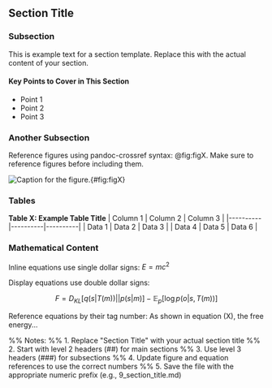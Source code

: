 ## Section Title

### Subsection

This is example text for a section template. Replace this with the actual content of your section.

#### Key Points to Cover in This Section
- Point 1
- Point 2
- Point 3

### Another Subsection

Reference figures using pandoc-crossref syntax: @fig:figX. Make sure to reference figures before including them.

![Caption for the figure.](Figure_X.png){#fig:figX}

### Tables

**Table X: Example Table Title**
| Column 1 | Column 2 | Column 3 |
|----------|----------|----------|
| Data 1   | Data 2   | Data 3   |
| Data 4   | Data 5   | Data 6   |

### Mathematical Content

Inline equations use single dollar signs: $E = mc^2$

Display equations use double dollar signs:

$$
F = D_{KL}[q(s|T(m))||p(s|m)] - \mathbb{E}_{p}[\log p(o|s,T(m))]  \tag{X}
$$

Reference equations by their tag number: As shown in equation (X), the free energy...

%% Notes:
%% 1. Replace "Section Title" with your actual section title
%% 2. Start with level 2 headers (##) for main sections
%% 3. Use level 3 headers (###) for subsections
%% 4. Update figure and equation references to use the correct numbers
%% 5. Save the file with the appropriate numeric prefix (e.g., 9_section_title.md) 